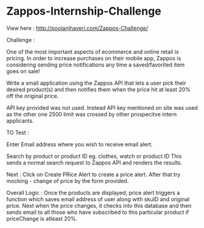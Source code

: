 Zappos-Internship-Challenge
===========================


View here : http://poojanjhaveri.com/Zappos-Challenge/

Challenge : 

One of the most important aspects of ecommerce and online retail is pricing. In order to increase purchases on their mobile app, Zappos is considering sending price notifications any time a saved/favorited item goes on sale!

Write a small application using the Zappos API that lets a user pick their desired product(s) and then notifies them when the price hit at least 20% off the original price.


API key provided was not used. Instead API key mentioned on site was used as the other one 2500 limit was crossed by other prospecitve intern applicants.

TO Test :

Enter Email address where you wish to receive email alert.

Search by product or product ID eg. clothes, watch or product ID
This sends a normal search request to Zappos API and renders the results.

Next : 
Click on Create PRice Alert to create a price alert.
After that try mocking - change of price by the form provided.


Overall Logic :
Once the products are displayed, price alert triggers a function which saves email address of user along with skuID and original price.
Next when the price changes, it checks into this database and then sends email to all those who have subscribed to this particular product if priceChange is atleast 20%.
